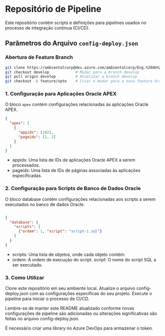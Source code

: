 # Repositório de Pipeline

Este repositório contém scripts e definições para pipelines usados no processo de integração contínua (CI/CD).

## Parâmetros do Arquivo `config-deploy.json`

### Abertura de Feature Branch

```bash
git clone https://ambientalcorp@dev.azure.com/ambientalcorp/Eng.%20de%20Plataforma%20e%20Aplica%C3%A7%C3%B5es/_git/workspace-apps
git checkout develop            # Mudar para a branch develop
git pull origin develop         # Atualizar a branch develop
git checkout -b feature/xpto    # Criar e mudar para a nova feature branch
```

### 1. Configuração para Aplicações Oracle APEX

O bloco `apex` contém configurações relacionadas às aplicações Oracle APEX.

```json
{
  "apex": [
    {
      "appids": [102],
      "pageids": [1, 2]
    }
  ]
}
```
* appids: Uma lista de IDs de aplicações Oracle APEX a serem processados.
* pageids: Uma lista de IDs de páginas associadas às aplicações especificadas.

### 2. Configuração para Scripts de Banco de Dados Oracle

O bloco database contém configurações relacionadas aos scripts a serem executados no banco de dados Oracle.

```json

{
  "database": {
    "scripts": [
      {"ordem": 1, "script": "script-1.sql"}
    ]
  }
}
```

* scripts: Uma lista de objetos, onde cada objeto contém:
* ordem: A ordem de execução do script.
script: O nome do script SQL a ser executado.

### 3. Como Utilizar

Clone este repositório em seu ambiente local.
Atualize o arquivo config-deploy.json com as configurações específicas do seu projeto.
Execute o pipeline para iniciar o processo de CI/CD.

Lembre-se de manter este README atualizado conforme novas configurações de pipeline são adicionadas ou alterações significativas são feitas no arquivo config-deploy.json.

É necessário criar uma library no Azure DevOps para armazenar o token.